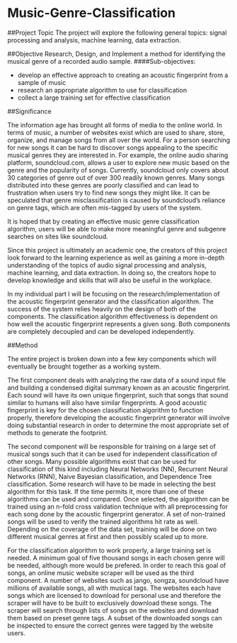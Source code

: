 # Music-Genre-Classification
##Project Topic
The project will explore the following general topics: signal processing and analysis, machine learning, data extraction.

##Objective
Research, Design, and Implement a method for identifying the musical genre of a recorded audio sample.
####Sub-objectives:
- develop an effective approach to creating an acoustic fingerprint from a sample of music
- research an appropriate algorithm to use for classification
- collect a large training set for effective classification
		

##Significance

The information age has brought all forms of media to the online world. In terms of music, a number of websites exist which are used to share, store, organize, and manage songs from all over the world. For a person searching for new songs it can be hard to discover songs appealing to the specific musical genres they are interested in. For example, the online audio sharing platform, soundcloud.com, allows a user to explore new music based on the genre and the popularity of songs. Currently, soundcloud only covers about 30 categories of genre out of over 300 readily known genres. Many songs distributed into these genres are poorly classified and can lead to frustration when users try to find new songs they might like. It can be speculated that genre misclassification is caused by soundcloud’s reliance on genre tags, which are often mis-tagged by users of the system.

It is hoped that by creating an effective music genre classification algorithm, users will be able to make more meaningful genre and subgenre searches on sites like soundcloud.

Since this project is ultimately an academic one, the creators of this project look forward to the learning experience as well as gaining a more in-depth understanding of the topics of audio signal processing and analysis, machine learning, and data extraction. In doing so, the creators hope to develop knowledge and skills that will also be useful in the workplace.

In my individual part I will be focusing on the research/implementation of the acoustic fingerprint generator and the classification algorithm. The success of the system relies heavily on the design of both of the components. The classification algorithm effectiveness is dependent on how well the acoustic fingerprint represents a given song. Both components are completely decoupled and can be developed independently.

##Method

The entire project is broken down into a few key components which will eventually be brought together as a working system. 

The first component deals with analyzing the raw data of a sound input file and building a condensed digital summary known as an acoustic fingerprint. Each sound will have its own unique fingerprint, such that songs that sound similar to humans will also have similar fingerprints. A good acoustic fingerprint is key for the chosen classification algorithm to function properly, therefore developing the acoustic fingerprint generator will involve doing substantial research in order to determine the most appropriate set of methods to generate the footprint.

The second component will be responsible for training on a large set of musical songs such that it can be used for independent classification of other songs. Many possible algorithms exist that can be used for classification of this kind including Neural Networks (NN), Recurrent Neural Networks (RNN), Naive Bayesian classification, and Dependence Tree classification. Some research will have to be made in selecting the best algorithm for this task. If the time permits it, more than one of these algorithms can be used and compared. Once selected, the algorithm can be trained using an n-fold cross validation technique with all preprocessing for each song done by the acoustic fingerprint generator. A set of non-trained songs will be used to verify the trained algorithms hit rate as well. Depending on the coverage of the data set, training will be done on two different musical genres at first and then possibly scaled up to more.

For the classification algorithm to work properly, a large training set is needed. A minimum goal of five thousand songs in each chosen genre will be needed, although more would be prefered. In order to reach this goal of songs, an online music website scraper will be used as the third component. A number of websites such as jango, songza, soundcloud have millions of available songs, all with musical tags. The websites each have songs which are licensed to download for personal use and therefore the scraper will have to be built to exclusively download these songs. The scraper will search through lists of songs on the websites and download them based on preset genre tags. A subset of the downloaded songs can be inspected to ensure the correct genres were tagged by the website users.

